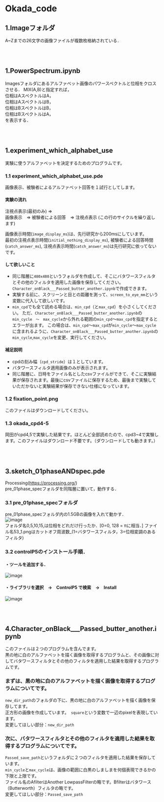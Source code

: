 # Okada_code

## 1.Imageフォルダ
A~Zまでの26文字の画像ファイルが複数枚格納されている．

<br>
<br>

## 1.PowerSpectrum.ipynb
Imagesフォルダにあるアルファベット画像のパワースペクトルと位相をクロスさせる．
MIX(A,B)と指定すれば，  
位相はAスペクトルはA，  
位相はAスペクトルはB，  
位相はBスペクトルはB，  
位相はBスペクトルはA，  
を表示する．

<br>
<br>

## 1.experiment_which_alphabet_use
実験に使うアルファベットを決定するためのプログラムです。

### 1.1 experiment_which_alphabet_use.pde
画像表示、被験者によるアルファベット回答を１試行としてします。

#### 実験の流れ
注視点表示(最初のみ) =><br>
画像表示　=> 被験者による回答　=> 注視点表示 (この行のサイクルを繰り返します)

画像表示時間(`image_display_ms`)は、先行研究から200msにしています。<br>
最初の注視点表示時間(`initial_nothing_display_ms`), 被験者による回答時間(`catch_answer_ms`), 注視点表示時間(`catch_answer_ms`)は先行研究に依ってないです。

#### して欲しいこと
* 同じ階層に`480x480`というフォルダを作成して、そこにバタワースフィルタとその他のフィルタを適用した画像を保存してください。`Character_onBlack___Passed_butter_another.ipynb`で作成できます。<br>
* 実験する前に、スクリーンと目との距離を測って、`screen_to_eye_mm`という変数に代入して欲しいです。<br>
* `min_cpd`でも全て読める場合は、`min_cpd`（と`max_cpd`）を小さくしてください。
ただ、`Character_onBlack___Passed_butter_another.ipynb`の`min_cycle　〜　max_cycle`から外れる範囲の`min_cpd`〜`max_cpd`を指定するとエラーが出ます。
この場合は、`min_cpd`〜`max_cpd`が`min_cycle`〜`max_cycle`に含まれるように、`Character_onBlack___Passed_butter_another.ipynb`の`min_cycle`,`max_cycle`を変更、実行してください。

#### 補足説明
* cpdの刻み幅（`cpd_stride`）は１としています。<br>
* バタワースフィルタ適用画像のみが表示されます。<br>
* 同じ階層に、日時をファイル名としたcsvファイルができて、そこに実験結果が保存されます。最後にcsvファイルに保存するため、最後まで実験していただかないと実験結果が保存できない仕様になっています。<br>

### 1.2 fixation_point.png
このファイルはダウンロードしてください。

### 1.3 okada_cpd4-5
岡田がcpd4,5で実験した結果です。ほとんど全部読めたので、cpd3~4で実験します。このファイルはダウンロード不要です。（ダウンロードしても動きます。）

<br>
<br>

## 3.sketch_01phaseANDspec.pde
Processing(https://processing.org/)  
pre_01phase_specフォルダを同階層に置いて，動作する．
  
### 3.1 pre_01phase_specフォルダ
pre_01phase_specフォルダ内の1.5GBの画像を入れて動かす．   
![image](https://user-images.githubusercontent.com/43159778/132652381-a5f85028-60ab-41fc-abda-865995b71a4f.png)  
フォルダ名0,5,10,15,は位相をどれだけ行ったか．[0=0, 128 = πに相当．]
ファイル名53_1.pngはカットオフ周波数_(1=バタワースフィルタ，3=位相変調のあるフィルタ)

### 3.2 controlP5のインストール手順．  
#### ・ツールを追加する．  
![image](https://user-images.githubusercontent.com/43159778/132651608-55171b5f-02de-4d83-96dd-bebd0db45b3c.png)

#### ・ライブラリを選択　→　ControlP5 で検索　→　Install  
![image](https://user-images.githubusercontent.com/43159778/132651693-86be2e28-86a9-4035-a70a-91db0f1366f7.png)

<br>
<br>

## 4.Character_onBlack___Passed_butter_another.ipynb
このファイルは２つのプログラムを含んでます。<br>
黒の地に白のアルファベットを描く画像を取得するプログラムと、その画像に対してバタワースフィルタとその他のフィルタを適用した結果を取得するプログラムです。

### まずは、黒の地に白のアルファベットを描く画像を取得するプログラムについてです。
`new_dir_path`のフォルダの下に、黒の地に白のアルファベットを描く画像を保存してます。<br>
正方形の画像を作成しています。　`square`という変数で一辺のpixelを表現しています。<br>
変更してほしい部分：`new_dir_path`

### 次に、バタワースフィルタとその他のフィルタを適用した結果を取得するプログラムについてです。
`Passed_save_path`というフォルダに２つのフィルタを適用した結果を保存しています。<br>
`min_cycle`と`max_cycle`は、画像の範囲に白黒のしましまを何個表現できるかの下限と上限です。<br>
ファイル名のAfilterはAnother LowpassFilterの略です。Bfilterはバタワース（Butterworth）フィルタの略です。<br>
変更してほしい部分：`Passed_save_path`
